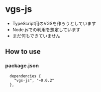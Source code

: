 # vgs-js
- TypeScript用のVGSを作ろうとしています
- Node.jsでの利用を想定しています
- まだ何もできていません

## How to use
### package.json
```
  dependencies {
    "vgs-js", "~0.0.2"
  },
```

